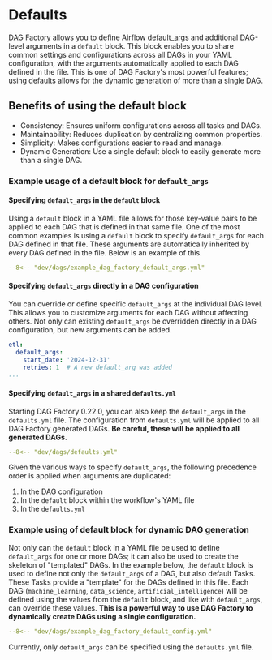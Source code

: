 # Defaults

DAG Factory allows you to define Airflow
[default_args](https://airflow.apache.org/docs/apache-airflow/stable/core-concepts/dags.html#default-arguments) and
additional DAG-level arguments in a `default` block. This block enables you to share common settings and configurations
across all DAGs in your YAML configuration, with the arguments automatically applied to each DAG defined in the file.
This is one of DAG Factory's most powerful features; using defaults allows for the dynamic generation of more than a
single DAG.

## Benefits of using the default block

- Consistency: Ensures uniform configurations across all tasks and DAGs.
- Maintainability: Reduces duplication by centralizing common properties.
- Simplicity: Makes configurations easier to read and manage.
- Dynamic Generation: Use a single default block to easily generate more than a single DAG.

### Example usage of a default block for `default_args`

#### Specifying `default_args` in the `default` block

   Using a `default` block in a YAML file allows for those key-value pairs to be applied to each DAG that is defined in
   that same file. One of the most common examples is using a `default` block to specify `default_args` for each DAG
   defined in that file. These arguments are automatically inherited by every DAG defined in the file. Below is an example of this.

   ```yaml title="Usage of default block for default_args in YAML"
   --8<-- "dev/dags/example_dag_factory_default_args.yml"
   ```

#### Specifying `default_args` directly in a DAG configuration

   You can override or define specific `default_args` at the individual DAG level. This allows you to customize
   arguments for each DAG without affecting others. Not only can existing `default_args` be overridden directly in a DAG
   configuration, but new arguments can be added.

   ```yaml
   etl:
     default_args:
       start_date: '2024-12-31'
       retries: 1  # A new default_arg was added
  ...
   ```

#### Specifying `default_args` in a shared `defaults.yml`

   Starting DAG Factory 0.22.0, you can also keep the `default_args` in the `defaults.yml` file. The configuration
   from `defaults.yml` will be applied to all DAG Factory generated DAGs. **Be careful, these will be applied to all
   generated DAGs.**

   ```yaml title="defaults.yml"
   --8<-- "dev/dags/defaults.yml"
   ```

   Given the various ways to specify `default_args`, the following precedence order is applied when arguments are
   duplicated:

   1. In the DAG configuration
   2. In the `default` block within the workflow's YAML file
   3. In the `defaults.yml`

### Example using of default block for dynamic DAG generation

Not only can the `default` block in a YAML file be used to define `default_args` for one or more DAGs; it can also be
used to create the skeleton of "templated" DAGs. In the example below, the `default` block is used to define not only
the `default_args` of a DAG, but also default Tasks. These Tasks provide a "template" for the DAGs defined in this file.
Each DAG (`machine_learning`, `data_science`, `artificial_intelligence`) will be defined using the values from the
`default` block, and like with `default_args`, can override these values. **This is a powerful way to use DAG Factory
to dynamically create DAGs using a single configuration.**


```yaml title="Usage of default block in YAML"
--8<-- "dev/dags/example_dag_factory_default_config.yml"
```

Currently, only `default_args` can be specified using the `defaults.yml` file.
